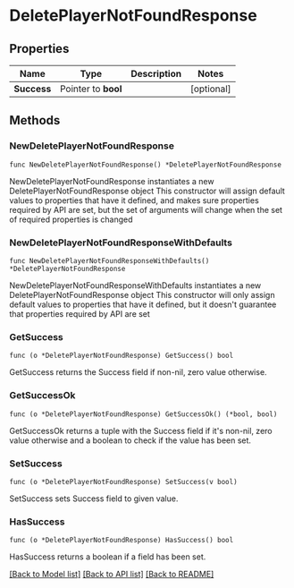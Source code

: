 # DeletePlayerNotFoundResponse

## Properties

Name | Type | Description | Notes
------------ | ------------- | ------------- | -------------
**Success** | Pointer to **bool** |  | [optional] 

## Methods

### NewDeletePlayerNotFoundResponse

`func NewDeletePlayerNotFoundResponse() *DeletePlayerNotFoundResponse`

NewDeletePlayerNotFoundResponse instantiates a new DeletePlayerNotFoundResponse object
This constructor will assign default values to properties that have it defined,
and makes sure properties required by API are set, but the set of arguments
will change when the set of required properties is changed

### NewDeletePlayerNotFoundResponseWithDefaults

`func NewDeletePlayerNotFoundResponseWithDefaults() *DeletePlayerNotFoundResponse`

NewDeletePlayerNotFoundResponseWithDefaults instantiates a new DeletePlayerNotFoundResponse object
This constructor will only assign default values to properties that have it defined,
but it doesn't guarantee that properties required by API are set

### GetSuccess

`func (o *DeletePlayerNotFoundResponse) GetSuccess() bool`

GetSuccess returns the Success field if non-nil, zero value otherwise.

### GetSuccessOk

`func (o *DeletePlayerNotFoundResponse) GetSuccessOk() (*bool, bool)`

GetSuccessOk returns a tuple with the Success field if it's non-nil, zero value otherwise
and a boolean to check if the value has been set.

### SetSuccess

`func (o *DeletePlayerNotFoundResponse) SetSuccess(v bool)`

SetSuccess sets Success field to given value.

### HasSuccess

`func (o *DeletePlayerNotFoundResponse) HasSuccess() bool`

HasSuccess returns a boolean if a field has been set.


[[Back to Model list]](../README.md#documentation-for-models) [[Back to API list]](../README.md#documentation-for-api-endpoints) [[Back to README]](../README.md)


